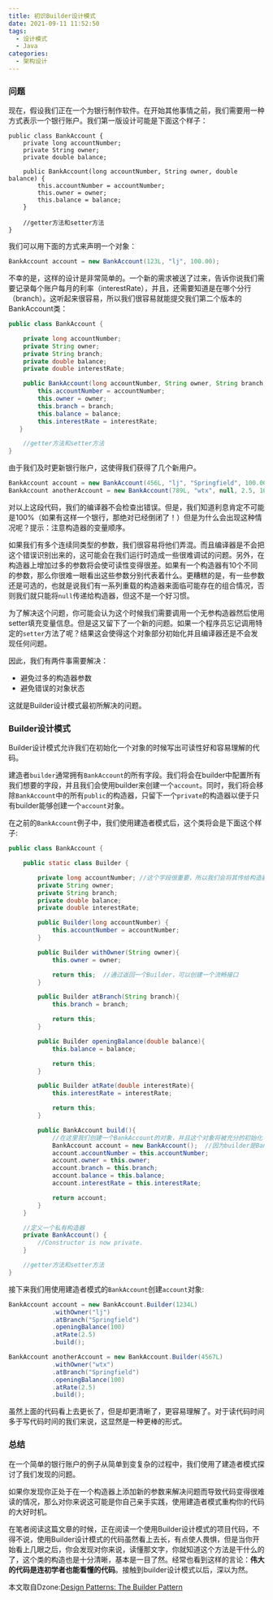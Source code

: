 ```yaml
---
title: 初识Builder设计模式
date: 2021-09-11 11:52:50
tags:
  - 设计模式
  - Java
categories:
  - 架构设计
---
```


### 问题

现在，假设我们正在一个为银行制作软件。在开始其他事情之前，我们需要用一种方式表示一个银行账户。我们第一版设计可能是下面这个样子：

    public class BankAccount {
        private long accountNumber;
        private String owner;
        private double balance;
    
        public BankAccount(long accountNumber, String owner, double balance) {
            this.accountNumber = accountNumber;
            this.owner = owner;
            this.balance = balance;
        }
    
    	//getter方法和setter方法
    }

我们可以用下面的方式来声明一个对象：

```java
BankAccount account = new BankAccount(123L, "lj", 100.00);
```

不幸的是，这样的设计是非常简单的。一个新的需求被送了过来，告诉你说我们需要记录每个账户每月的利率（interestRate），并且，还需要知道是在哪个分行（branch）。这听起来很容易，所以我们很容易就能提交我们第二个版本的BankAccount类：

```java
public class BankAccount {

    private long accountNumber;
    private String owner;
    private String branch;
    private double balance;
    private double interestRate;

    public BankAccount(long accountNumber, String owner, String branch, double balance, double interestRate) {
        this.accountNumber = accountNumber;
        this.owner = owner;
        this.branch = branch;
        this.balance = balance;
        this.interestRate = interestRate;
   }

    //getter方法和setter方法
}
```

由于我们及时更新银行账户，这使得我们获得了几个新用户。

```java
BankAccount account = new BankAccount(456L, "lj", "Springfield", 100.00, 2.5);
BankAccount anotherAccount = new BankAccount(789L, "wtx", null, 2.5, 100.00);  //这里的利息异常
```

对以上这段代码，我们的编译器不会检查出错误。但是，我们知道利息肯定不可能是100%（如果有这样一个银行，那绝对已经倒闭了！）但是为什么会出现这种情况呢？提示：注意构造器的变量顺序。

如果我们有多个连续同类型的参数，我们很容易将他们弄混。而且编译器是不会把这个错误识别出来的，这可能会在我们运行时造成一些很难调试的问题。另外，在构造器上增加过多的参数将会使可读性变得很差。如果有一个构造器有10个不同的参数，那么你很难一眼看出这些参数分别代表着什么。更糟糕的是，有一些参数还是可选的，也就是说我们有一系列重载的构造器来面临可能存在的组合情况，否则我们就只能将`null`传递给构造器，但这不是一个好习惯。

为了解决这个问题，你可能会认为这个时候我们需要调用一个无参构造器然后使用setter填充变量信息。但是这又留下了一个新的问题。如果一个程序员忘记调用特定的`setter`方法了呢？结果这会使得这个对象部分初始化并且编译器还是不会发现任何问题。

因此，我们有两件事需要解决：

* 避免过多的构造器参数
* 避免错误的对象状态

这就是Builder设计模式最初所解决的问题。



### Builder设计模式

Builder设计模式允许我们在初始化一个对象的时候写出可读性好和容易理解的代码。

建造者`builder`通常拥有`BankAccount`的所有字段。我们将会在builder中配置所有我们想要的字段，并且我们会使用builder来创建一个`account`。同时，我们将会移除`BankAccount`中的所有`public`的构造器，只留下一个`private`的构造器以便于只有builder能够创建一个`account`对象。

在之前的`BankAccount`例子中，我们使用建造者模式后，这个类将会是下面这个样子:

```java
public class BankAccount {

    public static class Builder {

        private long accountNumber; //这个字段很重要，所以我们会将其传给构造器
        private String owner;
        private String branch;
        private double balance;
        private double interestRate;

        public Builder(long accountNumber) {
            this.accountNumber = accountNumber;
        }

        public Builder withOwner(String owner){
            this.owner = owner;

            return this;  //通过返回一个Builder，可以创建一个流畅接口
        }

        public Builder atBranch(String branch){
            this.branch = branch;

            return this;
        }

        public Builder openingBalance(double balance){
            this.balance = balance;

            return this;
        }

        public Builder atRate(double interestRate){
            this.interestRate = interestRate;

            return this;
        }

        public BankAccount build(){
            //在这里我们创建一个BankAccount的对象，并且这个对象将被充分的初始化
            BankAccount account = new BankAccount();  //因为builder是BankAccount的内部类, 我们可以调用BankAccount的私有构造器。
            account.accountNumber = this.accountNumber;
            account.owner = this.owner;
            account.branch = this.branch;
            account.balance = this.balance;
            account.interestRate = this.interestRate;

            return account;
        }
    }

    //定义一个私有构造器
    private BankAccount() {
        //Constructor is now private.
    }

    //getter方法和setter方法
}
```

接下来我们用使用建造者模式的`BankAccount`创建`account`对象:

```java
BankAccount account = new BankAccount.Builder(1234L)
            .withOwner("lj")
            .atBranch("Springfield")
            .openingBalance(100)
            .atRate(2.5)
            .build();

BankAccount anotherAccount = new BankAccount.Builder(4567L)
            .withOwner("wtx")
            .atBranch("Springfield")
            .openingBalance(100)
            .atRate(2.5)
            .build();
```

虽然上面的代码看上去更长了，但是却更清晰了，更容易理解了。对于读代码时间多于写代码时间的我们来说，这显然是一种更棒的形式。

### 总结

在一个简单的银行账户的例子从简单到变复杂的过程中，我们使用了建造者模式探讨了我们发现的问题。

如果你发现你正处于在一个构造器上添加新的参数来解决问题而导致代码变得很难读的情况，那么对你来说这可能是你自己亲手实践，使用建造者模式重构你的代码的大好时机。

在笔者阅读这篇文章的时候，正在阅读一个使用Builder设计模式的项目代码，不得不说，使用Builder设计模式的代码虽然看上去长，有点使人畏惧，但是当你开始看上几眼之后，你会发现对你来说，读懂那文字，你就知道这个方法是干什么的了，这个类的构造也是十分清晰，基本是一目了然。经常也看到这样的言论：**伟大的代码是连初学者也能看懂的代码**。接触到builder设计模式以后，深以为然。


本文取自Dzone:[Design Patterns: The Builder Pattern](https://dzone.com/articles/design-patterns-the-builder-pattern)